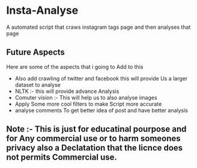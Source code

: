 # Insta-Analyse

A automated script that craws instagram tags page and then analyses that page


## Future Aspects 


Here are some of the aspects that i going to Add to this

* Also add crawling of twitter and facebook this will provide Us a larger dataset to analyse
* NLTK :- this will provide advance Analysis
* Comuter vision :- This will help us to also analyse images
* Apply Some more cool filters to make Script more accurate
* analyse comments To get better idea of post and have better analysis


## Note :- This is just for educatinal pourpose and for Any commercial use or to harm someones privacy also a Declatation that the licnce does not permits Commercial use.
